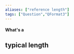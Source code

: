 ```yaml
---
aliases: ["reference length"]
tags: ["Question","QFormat3"]
---
```


#### What's a
## typical length
